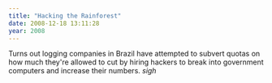 ```yaml
---
title: "Hacking the Rainforest"
date: 2008-12-18 13:11:28
year: 2008
---
```

Turns out logging companies in Brazil have attempted to subvert quotas on how much they're allowed to cut by hiring hackers to break into government computers and increase their numbers. *sigh*
